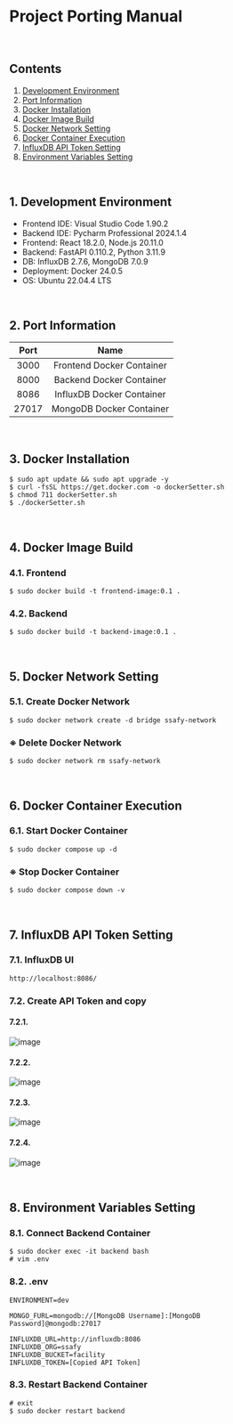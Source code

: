 # Project Porting Manual

<br>

## Contents
1. [Development Environment](#1-Development-Environment)
1. [Port Information](#2-Port-Information)
1. [Docker Installation](#3-Docker-Installation)
1. [Docker Image Build](#4-Docker-Image-Build)
1. [Docker Network Setting](#5-Docker-Network-Setting)
1. [Docker Container Execution](#6-Docker-Container-Execution)
1. [InfluxDB API Token Setting](#7-InfluxDB-API-Token-Setting)
1. [Environment Variables Setting](#8-Environment-Variables-Setting)

<br>

## 1. Development Environment
- Frontend IDE: Visual Studio Code 1.90.2
- Backend IDE: Pycharm Professional 2024.1.4
- Frontend: React 18.2.0, Node.js 20.11.0
- Backend: FastAPI 0.110.2, Python 3.11.9
- DB: InfluxDB 2.7.6, MongoDB 7.0.9
- Deployment: Docker 24.0.5
- OS: Ubuntu 22.04.4 LTS

<br>

## 2. Port Information
| Port | Name |
|:---:|:---:|
| 3000 | Frontend Docker Container |
| 8000 | Backend Docker Container |
| 8086 | InfluxDB Docker Container |
| 27017 | MongoDB Docker Container |

<br>

## 3. Docker Installation
```
$ sudo apt update && sudo apt upgrade -y
$ curl -fsSL https://get.docker.com -o dockerSetter.sh
$ chmod 711 dockerSetter.sh
$ ./dockerSetter.sh
```

<br>

## 4. Docker Image Build
### 4.1. Frontend
```
$ sudo docker build -t frontend-image:0.1 .
```
### 4.2. Backend
```
$ sudo docker build -t backend-image:0.1 .
```

<br>

## 5. Docker Network Setting
### 5.1. Create Docker Network
```
$ sudo docker network create -d bridge ssafy-network
```
### ※ Delete Docker Network
```
$ sudo docker network rm ssafy-network
```

<br>

## 6. Docker Container Execution
### 6.1. Start Docker Container
```
$ sudo docker compose up -d
```
### ※ Stop Docker Container
```
$ sudo docker compose down -v
```

<br>

## 7. InfluxDB API Token Setting
### 7.1. InfluxDB UI
```
http://localhost:8086/
```
### 7.2. Create API Token and copy

#### 7.2.1.<br>
![image](/uploads/4476cbce85e33c153e43a9e4cdcf1bf7/image.png)

#### 7.2.2.<br>
![image](/uploads/b47173b8000d32f4b2a489be59dadfe3/image.png)

#### 7.2.3.<br>
![image](/uploads/c12f9b18791ce76de0e0cd29c9f3ad19/image.png)

#### 7.2.4.<br>
![image](/uploads/7abfa5204b71e79688619c526bdef406/image.png)

<br>

## 8. Environment Variables Setting
### 8.1. Connect Backend Container
```
$ sudo docker exec -it backend bash
# vim .env
```
### 8.2. .env
```
ENVIRONMENT=dev

MONGO_FURL=mongodb://[MongoDB Username]:[MongoDB Password]@mongodb:27017

INFLUXDB_URL=http://influxdb:8086
INFLUXDB_ORG=ssafy
INFLUXDB_BUCKET=facility
INFLUXDB_TOKEN=[Copied API Token]
```
### 8.3. Restart Backend Container
```
# exit
$ sudo docker restart backend
```
